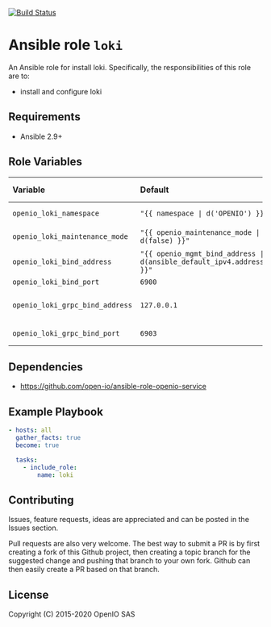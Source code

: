 [![Build Status](https://travis-ci.org/open-io/ansible-role-openio-loki.svg?branch=master)](https://travis-ci.org/open-io/ansible-role-openio-loki)
# Ansible role `loki`

An Ansible role for install loki. Specifically, the responsibilities of this role are to:

- install and configure loki

## Requirements

- Ansible 2.9+

## Role Variables

| Variable   | Default | Comments (type)  |
| :---       | :---    | :---             |
| `openio_loki_namespace` | `"{{ namespace \| d('OPENIO') }}"` | OpenIO Namespace |
| `openio_loki_maintenance_mode` | `"{{ openio_maintenance_mode \| d(false) }}"` | Maintenance mode |
| `openio_loki_bind_address` | `"{{ openio_mgmt_bind_address \| d(ansible_default_ipv4.address) }}"` | Binding IP address |
| `openio_loki_bind_port` | `6900` | Binding port |
| `openio_loki_grpc_bind_address` | `127.0.0.1` | GRPC binding IP address |
| `openio_loki_grpc_bind_port` | `6903` | GRPC binding port |

## Dependencies
- https://github.com/open-io/ansible-role-openio-service

## Example Playbook

```yaml
- hosts: all
  gather_facts: true
  become: true

  tasks:
    - include_role:
        name: loki
```

## Contributing

Issues, feature requests, ideas are appreciated and can be posted in the Issues section.

Pull requests are also very welcome.
The best way to submit a PR is by first creating a fork of this Github project, then creating a topic branch for the suggested change and pushing that branch to your own fork.
Github can then easily create a PR based on that branch.

## License
Copyright (C) 2015-2020 OpenIO SAS
